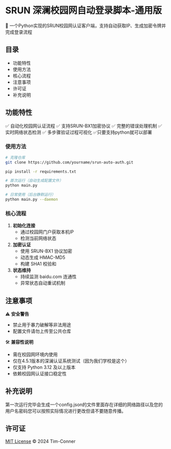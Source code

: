 # SRUN 深澜校园网自动登录脚本-通用版

📝 一个Python实现的SRUN校园网认证客户端，支持自动获取IP、生成加密令牌并完成登录流程

## 目录

- 功能特性
- 使用方法
- 核心流程
- 注意事项
- 许可证
- 补充说明

## 功能特性

✅ 自动化校园网认证流程
        ✅ 支持SRUN-BX1加密协议
        ✅ 完整的错误处理机制
        ✅ 实时网络状态检测
        ✅ 多步骤验证过程可视化
        ✅只要支持python就可以部署

### 使用方法

```bash
# 克隆仓库
git clone https://github.com/yourname/srun-auto-auth.git

pip install -r requirements.txt

# 首次运行（自动生成配置文件）
python main.py

# 日常使用（后台静默运行）
python main.py --daemon
```

### 核心流程

1. **初始化连接**
   - 通过校园网门户获取本机IP
   - 检测当前网络状态
2. **加密认证**
   - 使用 SRUN-BX1 协议加密
   - 动态生成 HMAC-MD5
   - 构建 SHA1 校验和
3. **状态维持**
   - 持续监测 baidu.com 连通性
   - 异常状态自动重试机制

## 注意事项

⚠️ **安全警告**

- 禁止用于暴力破解等非法用途
- 配置文件请勿上传至公共仓库

🛠 **兼容性说明**

- 需在校园网环境内使用
- 仅在4.5.1版本的深澜认证系统测试（因为我们学校是这个）
- 仅支持 Python 3.12 及以上版本
- 依赖校园网认证接口稳定性
  
## 补充说明

第一次运行完毕会生成一个config.json的文件里面存在详细的网络路径以及您的用户名密码您可以按照实际情况进行更改但请不要随意传播。

## 许可证

[MIT License](https://license/) © 2024 Tim-Conner
